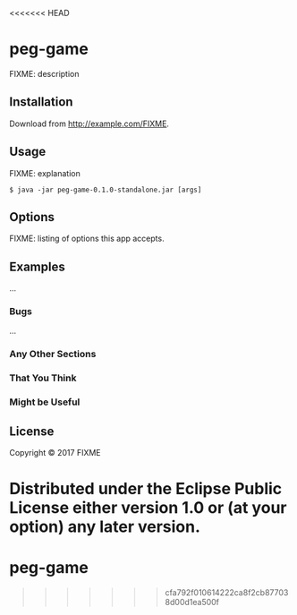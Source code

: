 <<<<<<< HEAD
# peg-game

FIXME: description

## Installation

Download from http://example.com/FIXME.

## Usage

FIXME: explanation

    $ java -jar peg-game-0.1.0-standalone.jar [args]

## Options

FIXME: listing of options this app accepts.

## Examples

...

### Bugs

...

### Any Other Sections
### That You Think
### Might be Useful

## License

Copyright © 2017 FIXME

Distributed under the Eclipse Public License either version 1.0 or (at
your option) any later version.
=======
# peg-game
>>>>>>> cfa792f010614222ca8f2cb877038d00d1ea500f
